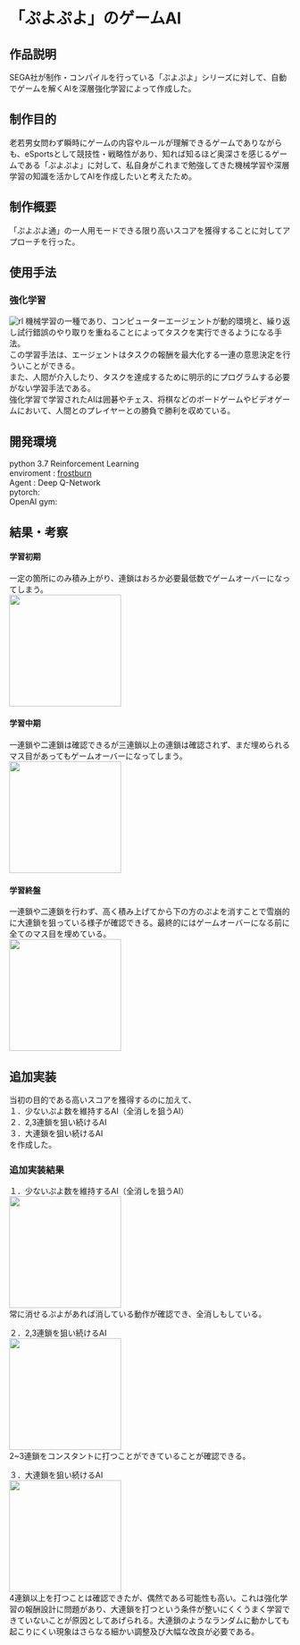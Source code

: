# 「ぷよぷよ」のゲームAI

## 作品説明

SEGA社が制作・コンパイルを行っている「ぷよぷよ」シリーズに対して、自動でゲームを解くAIを深層強化学習によって作成した。

## 制作目的

老若男女問わず瞬時にゲームの内容やルールが理解できるゲームでありながらも、eSportsとして競技性・戦略性があり、知れば知るほど奥深さを感じるゲームである「ぷよぷよ」に対して、私自身がこれまで勉強してきた機械学習や深層学習の知識を活かしてAIを作成したいと考えたため。


## 制作概要

「ぷよぷよ通」の一人用モードできる限り高いスコアを獲得することに対してアプローチを行った。

## 使用手法
### 強化学習
![rl](https://user-images.githubusercontent.com/59335458/152766417-1a71d0ea-6ae0-4e6d-b60b-481d2846d386.PNG)
機械学習の一種であり、コンピューターエージェントが動的環境と、繰り返し試行錯誤のやり取りを重ねることによってタスクを実行できるようになる手法。  
この学習手法は、エージェントはタスクの報酬を最大化する一連の意思決定を行ういことができる。  
また、人間が介入したり、タスクを達成するために明示的にプログラムする必要がない学習手法である。  
強化学習で学習されたAIは囲碁やチェス、将棋などのボードゲームやビデオゲームにおいて、人間とのプレイヤーとの勝負で勝利を収めている。


## 開発環境
python 3.7
Reinforcement Learning  
enviroment : [frostburn](https://github.com/frostburn/gym_puyopuyo)  
Agent : Deep Q-Network  
pytorch:  
OpenAI gym:  

## 結果・考察
#### 学習初期  
一定の箇所にのみ積み上がり、連鎖はおろか必要最低数でゲームオーバーになってしまう。  
<img src = "https://user-images.githubusercontent.com/59335458/153154451-43e63540-701a-4abe-9418-08b5002b47d2.gif" width = 200px>

#### 学習中期  
一連鎖や二連鎖は確認できるが三連鎖以上の連鎖は確認されず、まだ埋められるマス目があってもゲームオーバーになってしまう。  
<img src = "https://user-images.githubusercontent.com/59335458/152766892-1fec58dc-07d8-4fb1-8814-e58b906422f2.PNG" width = 200px>

#### 学習終盤  
一連鎖や二連鎖を行わず、高く積み上げてから下の方のぷよを消すことで雪崩的に大連鎖を狙っている様子が確認できる。最終的にはゲームオーバーになる前に全てのマス目を埋めている。  
<img src = "https://user-images.githubusercontent.com/59335458/153155589-ecabbbe1-f373-4038-bf7b-775fd0849557.gif" width = 200px>

## 追加実装
当初の目的である高いスコアを獲得するのに加えて、  
１．少ないぷよ数を維持するAI（全消しを狙うAI）　   
２．2,3連鎖を狙い続けるAI  
３．大連鎖を狙い続けるAI  
を作成した。

### 追加実装結果
１．少ないぷよ数を維持するAI（全消しを狙うAI）   
<img src = "https://user-images.githubusercontent.com/59335458/154214414-fb0914d0-1d36-4d52-87e4-ce61780c5ab9.gif" width = 200px>  
常に消せるぷよがあれば消している動作が確認でき、全消しもしている。  

２．2,3連鎖を狙い続けるAI  
<img src = "https://user-images.githubusercontent.com/59335458/154214402-5b7e62fd-3f55-4970-8c57-74c1c07851a3.gif" width = 200px>  
2~3連鎖をコンスタントに打つことができていることが確認できる。

３．大連鎖を狙い続けるAI  
<img src = "https://user-images.githubusercontent.com/59335458/153344564-dc68598e-82ae-41b3-80a8-0f50de2379ed.gif" width = 200px>  
4連鎖以上を打つことは確認できたが、偶然である可能性も高い。これは強化学習の報酬設計に問題があり、大連鎖を打つという条件が整いにくくうまく学習できていないことが原因としてあげられる。大連鎖のようなランダムに動かしても起こりにくい現象はさらなる細かい調整及び大幅な改良が必要である。  




